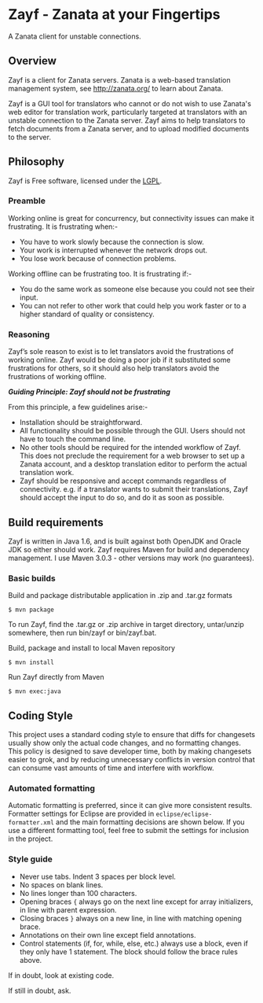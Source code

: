 Zayf - Zanata at your Fingertips
================================

A Zanata client for unstable connections.



Overview
--------

Zayf is a client for Zanata servers. Zanata is a web-based
translation management system, see http://zanata.org/ to learn about Zanata.

Zayf is a GUI tool for translators who cannot or do not wish to use Zanata's web
editor for translation work, particularly targeted at translators with an
unstable connection to the Zanata server. Zayf aims to help translators to fetch
documents from a Zanata server, and to upload modified documents to the server.



Philosophy
----------

Zayf is Free software, licensed under the
[LGPL](http://www.gnu.org/licenses/lgpl-2.1.html).

### Preamble

Working online is great for concurrency, but connectivity issues can make it
frustrating. It is frustrating when:-

 * You have to work slowly because the connection is slow.
 * Your work is interrupted whenever the network drops out.
 * You lose work because of connection problems.

Working offline can be frustrating too. It is frustrating if:-

 * You do the same work as someone else because you could not see their input.
 * You can not refer to other work that could help you work faster or to a
   higher standard of quality or consistency.

### Reasoning

Zayf’s sole reason to exist is to let translators avoid the frustrations of
working online. Zayf would be doing a poor job if it substituted some
frustrations for others, so it should also help translators avoid the
frustrations of working offline.

***Guiding Principle: Zayf should not be frustrating***

From this principle, a few guidelines arise:-

 * Installation should be straightforward.
 * All functionality should be possible through the GUI. Users should not have
   to touch the command line.
 * No other tools should be required for the intended workflow of Zayf. This
   does not preclude the requirement for a web browser to set up a Zanata
   account, and a desktop translation editor to perform the actual translation
   work.
 * Zayf should be responsive and accept commands regardless of connectivity.
   e.g. if a translator wants to submit their translations, Zayf should accept
   the input to do so, and do it as soon as possible.



Build requirements
------------------

Zayf is written in Java 1.6, and is built against both OpenJDK and Oracle JDK so
either should work. Zayf requires Maven for build and dependency management. I
use Maven 3.0.3 - other versions may work (no guarantees).

### Basic builds

Build and package distributable application in .zip and .tar.gz formats

    $ mvn package

To run Zayf, find the .tar.gz or .zip archive in target directory, untar/unzip
somewhere, then run bin/zayf or bin/zayf.bat.


Build, package and install to local Maven repository

    $ mvn install

Run Zayf directly from Maven

    $ mvn exec:java



Coding Style
------------

This project uses a standard coding style to ensure that diffs for changesets
usually show only the actual code changes, and no formatting changes. This
policy is designed to save developer time, both by making changesets easier to
grok, and by reducing unnecessary conflicts in version control that can consume
vast amounts of time and interfere with workflow.

### Automated formatting
Automatic formatting is preferred, since it can give more consistent results.
Formatter settings for Eclipse are provided in `eclipse/eclipse-formatter.xml`
and the main formatting decisions are shown below. If you use a different
formatting tool, feel free to submit the settings for inclusion in the project.

### Style guide

 * Never use tabs. Indent 3 spaces per block level.
 * No spaces on blank lines.
 * No lines longer than 100 characters.
 * Opening braces `{` always go on the next line except for array initializers,
   in line with parent expression.
 * Closing braces `}` always on a new line, in line with matching opening brace.
 * Annotations on their own line except field annotations.
 * Control statements (if, for, while, else, etc.) always use a block, even if
   they only have 1 statement. The block should follow the brace rules above.

If in doubt, look at existing code.

If still in doubt, ask.

